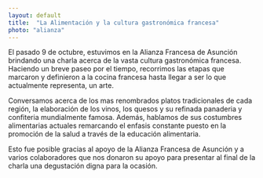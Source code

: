 ```yaml
---
layout: default
title:  "La Alimentación y la cultura gastronómica francesa"
photo: "alianza"
---
```

El pasado 9 de octubre, estuvimos en la Alianza Francesa de Asunción brindando una charla acerca de la vasta cultura gastronómica francesa. Haciendo un breve paseo por el tiempo, recorrimos las etapas que marcaron y definieron a la cocina francesa hasta llegar a ser lo que actualmente representa, un arte. 

Conversamos acerca de los mas renombrados platos tradicionales de cada región, la elaboración de los vinos, los quesos y su refinada panaderia y confiteria mundialmente famosa. Además, hablamos de sus costumbres alimentarias actuales remarcando el enfasis constante puesto en la promoción de la salud a través de la educación alimentaria. 

Esto fue posible gracias al apoyo de la Alianza Francesa de Asunción y a varios colaboradores que nos donaron su apoyo para presentar al final de la charla una degustación digna para la ocasión. 
